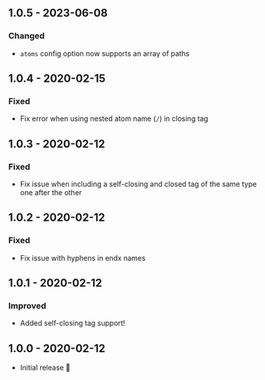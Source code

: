## 1.0.5 - 2023-06-08
### Changed
- `atoms` config option now supports an array of paths

## 1.0.4 - 2020-02-15
### Fixed
- Fix error when using nested atom name (`/`) in closing tag

## 1.0.3 - 2020-02-12
### Fixed
- Fix issue when including a self-closing and closed tag of the same type one 
  after the other

## 1.0.2 - 2020-02-12
### Fixed
- Fix issue with hyphens in endx names 

## 1.0.1 - 2020-02-12
### Improved
- Added self-closing tag support!

## 1.0.0 - 2020-02-12
- Initial release 🎉
